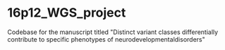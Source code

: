 # 16p12_WGS_project
Codebase for the manuscript titled "Distinct variant classes differentially contribute to specific phenotypes of neurodevelopmentaldisorders"


